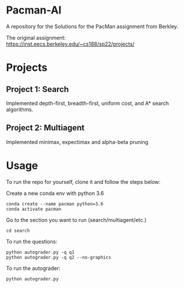 # Pacman-AI
A repository for the Solutions for the PacMan assignment from Berkley.

The original assignment: https://inst.eecs.berkeley.edu/~cs188/sp22/projects/

# Projects

## Project 1: Search
Implemented depth-first, breadth-first, uniform cost, and A* search algorithms.

## Project 2: Multiagent
Implemented minimax, expectimax and alpha-beta pruning

# Usage

To run the repo for yourself, clone it and follow the steps below:

Create a new conda env with python 3.6

```
conda create --name pacman python=3.6
conda activate pacman
```

Go to the section you want to run (search/multiagent/etc.)
```
cd search
```

To run the questions:
```
python autograder.py -q q1
python autograder.py -q q2 --no-graphics
```

To run the autograder:
```
python autograder.py
```